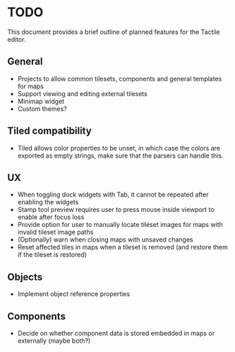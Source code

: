 # TODO

This document provides a brief outline of planned features for the Tactile editor.

## General

* Projects to allow common tilesets, components and general templates for maps
* Support viewing and editing external tilesets
* Minimap widget
* Custom themes?

## Tiled compatibility

* Tiled allows color properties to be unset, in which case the colors are exported as empty strings, make sure that the parsers can handle this.

## UX

* When toggling dock widgets with Tab, it cannot be repeated after enabling the widgets
* Stamp tool preview requires user to press mouse inside viewport to enable after focus loss
* Provide option for user to manually locate tileset images for maps with invalid tileset image paths
* (Optionally) warn when closing maps with unsaved changes
* Reset affected tiles in maps when a tileset is removed (and restore them if the tileset is restored)

## Objects

* Implement object reference properties

## Components 

* Decide on whether component data is stored embedded in maps or externally (maybe both?)
